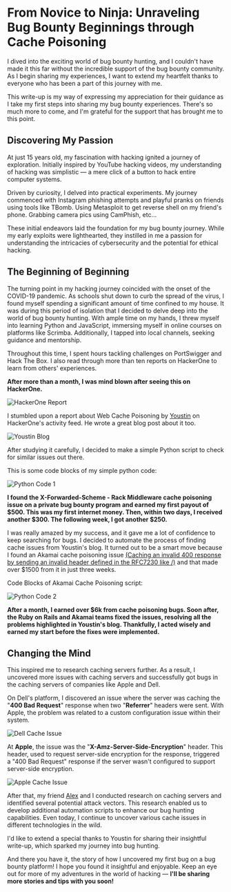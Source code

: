 # From Novice to Ninja: Unraveling Bug Bounty Beginnings through Cache Poisoning

I dived into the exciting world of bug bounty hunting, and I couldn't have made it this far without the incredible support of the bug bounty community. As I begin sharing my experiences, I want to extend my heartfelt thanks to everyone who has been a part of this journey with me.

This write-up is my way of expressing my appreciation for their guidance as I take my first steps into sharing my bug bounty experiences. There's so much more to come, and I'm grateful for the support that has brought me to this point.


## Discovering My Passion

At just 15 years old, my fascination with hacking ignited a journey of exploration. Initially inspired by YouTube hacking videos, my understanding of hacking was simplistic — a mere click of a button to hack entire computer systems.

Driven by curiosity, I delved into practical experiments. My journey commenced with Instagram phishing attempts and playful pranks on friends using tools like TBomb. Using Metasploit to get reverse shell on my friend's phone. Grabbing camera pics using CamPhish, etc…

These initial endeavors laid the foundation for my bug bounty journey. While my early exploits were lighthearted, they instilled in me a passion for understanding the intricacies of cybersecurity and the potential for ethical hacking.

## The Beginning of Beginning

The turning point in my hacking journey coincided with the onset of the COVID-19 pandemic. As schools shut down to curb the spread of the virus, I found myself spending a significant amount of time confined to my house. It was during this period of isolation that I decided to delve deep into the world of bug bounty hunting. With ample time on my hands, I threw myself into learning Python and JavaScript, immersing myself in online courses on platforms like Scrimba. Additionally, I tapped into local channels, seeking guidance and mentorship.

Throughout this time, I spent hours tackling challenges on PortSwigger and Hack The Box. I also read through more than ten reports on HackerOne to learn from others' experiences.

**After more than a month, I was mind blown after seeing this on HackerOne.**

![HackerOne Report](/images/hackerone-report.png)

I stumbled upon a report about Web Cache Poisoning by [Youstin](https://youst.in/) on HackerOne's activity feed. He wrote a great blog post about it too.

![Youstin Blog](/images/youstin-blog.png)

After studying it carefully, I decided to make a simple Python script to check for similar issues out there.

This is some code blocks of my simple python code:

![Python Code 1](/images/python-code-1.png)

**I found the X-Forwarded-Scheme - Rack Middleware cache poisoning issue on a private bug bounty program and earned my first payout of $500. This was my first internet money. Then, within two days, I received another $300. The following week, I got another $250.**

I was really amazed by my success, and it gave me a lot of confidence to keep searching for bugs. I decided to automate the process of finding cache issues from Youstin's blog. It turned out to be a smart move because I found an Akamai cache poisoning issue [(Caching an invalid 400 response by sending an invalid header defined in the RFC7230 like /)](https://youst.in/posts/cache-poisoning-at-scale/) and that made over $1500 from it in just three weeks.

Code Blocks of Akamai Cache Poisoning script:

![Python Code 2](/images/python-code-2.png)

**After a month, I earned over $6k from cache poisoning bugs. Soon after, the Ruby on Rails and Akamai teams fixed the issues, resolving all the problems highlighted in Youstin's blog. Thankfully, I acted wisely and earned my start before the fixes were implemented.**

## Changing the Mind

This inspired me to research caching servers further. As a result, I uncovered more issues with caching servers and successfully got bugs in the caching servers of companies like Apple and Dell.

On Dell's platform, I discovered an issue where the server was caching the "**400 Bad Request**" response when two "**Referrer**" headers were sent. With Apple, the problem was related to a custom configuration issue within their system.

![Dell Cache Issue](/images/dell-cache-issue.png)

At **Apple**, the issue was the "**X-Amz-Server-Side-Encryption**" header. This header, used to request server-side encryption for the response, triggered a "400 Bad Request" response if the server wasn't configured to support server-side encryption.

![Apple Cache Issue](/images/apple-cache-issue.png)

After that, my friend [Alex](https://twitter.com/Al7eX91) and I conducted research on caching servers and identified several potential attack vectors. This research enabled us to develop additional automation scripts to enhance our bug hunting capabilities. Even today, I continue to uncover various cache issues in different technologies in the wild.

I'd like to extend a special thanks to Youstin for sharing their insightful write-up, which sparked my journey into bug hunting.

And there you have it, the story of how I uncovered my first bug on a bug bounty platform! I hope you found it insightful and enjoyable. Keep an eye out for more of my adventures in the world of hacking — **I'll be sharing more stories and tips with you soon!**
